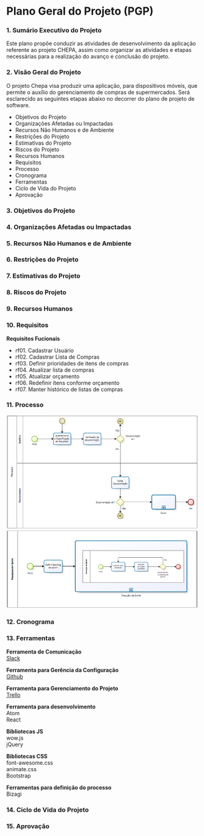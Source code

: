 # Plano Geral do Projeto (PGP)

### 1. Sumário Executivo do Projeto
Este plano propõe conduzir as atividades de desenvolvimento da aplicação referente ao projeto CHEPA, assim como organizar as atividades e etapas necessárias para a realização do avanço e conclusão do projeto.

### 2. Visão Geral do Projeto
O projeto Chepa visa produzir uma aplicação, para dispositivos móveis, que permite o auxílio do gerenciamento de compras de supermercados.
Será esclarecido as seguintes etapas abaixo no decorrer do plano de projeto de software.

* Objetivos do Projeto
* Organizações Afetadas ou Impactadas
* Recursos Não Humanos e de Ambiente
* Restrições do Projeto
* Estimativas do Projeto
* Riscos do Projeto
* Recursos Humanos
* Requisitos
* Processo  
* Cronograma
* Ferramentas
* Ciclo de Vida do Projeto
* Aprovação

### 3. Objetivos do Projeto

### 4. Organizações Afetadas ou Impactadas

### 5. Recursos Não Humanos e de Ambiente

### 6. Restrições do Projeto

### 7. Estimativas do Projeto

### 8. Riscos do Projeto

### 9. Recursos Humanos  

### 10. Requisitos  
**Requisitos Fucionais**
* rf01. Cadastrar Usuário  
* rf02. Cadastrar Lista de Compras
* rf03. Definir prioridades de itens de compras  
* rf04. Atualizar lista de compras
* rf05. Atualizar orçamento  
* rf06. Redefinir itens conforme orçamento  
* rf07. Manter histórico de listas de compras

### 11. Processo  
![Page](https://github.com/Caua539/chepa/blob/master/docs/img/Processo.PNG)
![Page](https://github.com/Caua539/chepa/blob/master/docs/img/PlanejamentoSprint.PNG)

### 12. Cronograma

### 13. Ferramentas
**Ferramenta de Comunicação**   
[Slack](https://trabalhoses20172.slack.com/)    

**Ferramenta para Gerência da Configuração**    
[Github](https://github.com/Caua539/chepa)  

**Ferramenta para Gerenciamento do Projeto**  
[Trello](https://trello.com/b/b9pFj8Gq)  

**Ferramenta para desenvolvimento**  
Atom  
React  

**Bibliotecas JS**  
wow.js  
jQuery  

**Bibliotecas CSS**  
font-awesome.css  
animate.css  
Bootstrap  

**Ferramentas para definição do processo**  
Bizagi  
  
### 14. Ciclo de Vida do Projeto

### 15. Aprovação
